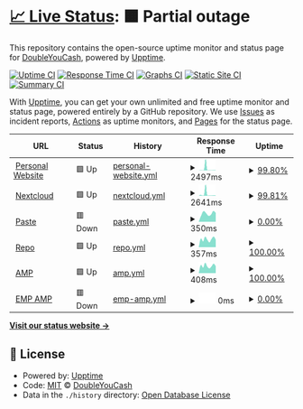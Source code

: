 # [📈 Live Status](https://status.wyattduber.com): <!--live status--> **🟧 Partial outage**

This repository contains the open-source uptime monitor and status page for [DoubleYouCash](https://status.wyattduber.com), powered by [Upptime](https://github.com/upptime/upptime).

[![Uptime CI](https://github.com/DoubleYouCash/statuspage/workflows/Uptime%20CI/badge.svg)](https://github.com/DoubleYouCash/statuspage/actions?query=workflow%3A%22Uptime+CI%22)
[![Response Time CI](https://github.com/DoubleYouCash/statuspage/workflows/Response%20Time%20CI/badge.svg)](https://github.com/DoubleYouCash/statuspage/actions?query=workflow%3A%22Response+Time+CI%22)
[![Graphs CI](https://github.com/DoubleYouCash/statuspage/workflows/Graphs%20CI/badge.svg)](https://github.com/DoubleYouCash/statuspage/actions?query=workflow%3A%22Graphs+CI%22)
[![Static Site CI](https://github.com/DoubleYouCash/statuspage/workflows/Static%20Site%20CI/badge.svg)](https://github.com/DoubleYouCash/statuspage/actions?query=workflow%3A%22Static+Site+CI%22)
[![Summary CI](https://github.com/DoubleYouCash/statuspage/workflows/Summary%20CI/badge.svg)](https://github.com/DoubleYouCash/statuspage/actions?query=workflow%3A%22Summary+CI%22)

With [Upptime](https://upptime.js.org), you can get your own unlimited and free uptime monitor and status page, powered entirely by a GitHub repository. We use [Issues](https://github.com/DoubleYouCash/statuspage/issues) as incident reports, [Actions](https://github.com/DoubleYouCash/statuspage/actions) as uptime monitors, and [Pages](https://status.wyattduber.com) for the status page.

<!--start: status pages-->
<!-- This summary is generated by Upptime (https://github.com/upptime/upptime) -->
<!-- Do not edit this manually, your changes will be overwritten -->
<!-- prettier-ignore -->
| URL | Status | History | Response Time | Uptime |
| --- | ------ | ------- | ------------- | ------ |
| <img alt="" src="https://icons.duckduckgo.com/ip3/www.wyattduber.com.ico" height="13"> [Personal Website](https://www.wyattduber.com) | 🟩 Up | [personal-website.yml](https://github.com/wyattduber/statuspage/commits/HEAD/history/personal-website.yml) | <details><summary><img alt="Response time graph" src="./graphs/personal-website/response-time-week.png" height="20"> 2497ms</summary><br><a href="https://status.wyattduber.com/history/personal-website"><img alt="Response time 685" src="https://img.shields.io/endpoint?url=https%3A%2F%2Fraw.githubusercontent.com%2Fwyattduber%2Fstatuspage%2FHEAD%2Fapi%2Fpersonal-website%2Fresponse-time.json"></a><br><a href="https://status.wyattduber.com/history/personal-website"><img alt="24-hour response time 426" src="https://img.shields.io/endpoint?url=https%3A%2F%2Fraw.githubusercontent.com%2Fwyattduber%2Fstatuspage%2FHEAD%2Fapi%2Fpersonal-website%2Fresponse-time-day.json"></a><br><a href="https://status.wyattduber.com/history/personal-website"><img alt="7-day response time 2497" src="https://img.shields.io/endpoint?url=https%3A%2F%2Fraw.githubusercontent.com%2Fwyattduber%2Fstatuspage%2FHEAD%2Fapi%2Fpersonal-website%2Fresponse-time-week.json"></a><br><a href="https://status.wyattduber.com/history/personal-website"><img alt="30-day response time 3546" src="https://img.shields.io/endpoint?url=https%3A%2F%2Fraw.githubusercontent.com%2Fwyattduber%2Fstatuspage%2FHEAD%2Fapi%2Fpersonal-website%2Fresponse-time-month.json"></a><br><a href="https://status.wyattduber.com/history/personal-website"><img alt="1-year response time 750" src="https://img.shields.io/endpoint?url=https%3A%2F%2Fraw.githubusercontent.com%2Fwyattduber%2Fstatuspage%2FHEAD%2Fapi%2Fpersonal-website%2Fresponse-time-year.json"></a></details> | <details><summary><a href="https://status.wyattduber.com/history/personal-website">99.80%</a></summary><a href="https://status.wyattduber.com/history/personal-website"><img alt="All-time uptime 96.47%" src="https://img.shields.io/endpoint?url=https%3A%2F%2Fraw.githubusercontent.com%2Fwyattduber%2Fstatuspage%2FHEAD%2Fapi%2Fpersonal-website%2Fuptime.json"></a><br><a href="https://status.wyattduber.com/history/personal-website"><img alt="24-hour uptime 100.00%" src="https://img.shields.io/endpoint?url=https%3A%2F%2Fraw.githubusercontent.com%2Fwyattduber%2Fstatuspage%2FHEAD%2Fapi%2Fpersonal-website%2Fuptime-day.json"></a><br><a href="https://status.wyattduber.com/history/personal-website"><img alt="7-day uptime 99.80%" src="https://img.shields.io/endpoint?url=https%3A%2F%2Fraw.githubusercontent.com%2Fwyattduber%2Fstatuspage%2FHEAD%2Fapi%2Fpersonal-website%2Fuptime-week.json"></a><br><a href="https://status.wyattduber.com/history/personal-website"><img alt="30-day uptime 85.37%" src="https://img.shields.io/endpoint?url=https%3A%2F%2Fraw.githubusercontent.com%2Fwyattduber%2Fstatuspage%2FHEAD%2Fapi%2Fpersonal-website%2Fuptime-month.json"></a><br><a href="https://status.wyattduber.com/history/personal-website"><img alt="1-year uptime 97.72%" src="https://img.shields.io/endpoint?url=https%3A%2F%2Fraw.githubusercontent.com%2Fwyattduber%2Fstatuspage%2FHEAD%2Fapi%2Fpersonal-website%2Fuptime-year.json"></a></details>
| <img alt="" src="https://icons.duckduckgo.com/ip3/cloud.wyattduber.com.ico" height="13"> [Nextcloud](https://cloud.wyattduber.com) | 🟩 Up | [nextcloud.yml](https://github.com/wyattduber/statuspage/commits/HEAD/history/nextcloud.yml) | <details><summary><img alt="Response time graph" src="./graphs/nextcloud/response-time-week.png" height="20"> 2641ms</summary><br><a href="https://status.wyattduber.com/history/nextcloud"><img alt="Response time 1042" src="https://img.shields.io/endpoint?url=https%3A%2F%2Fraw.githubusercontent.com%2Fwyattduber%2Fstatuspage%2FHEAD%2Fapi%2Fnextcloud%2Fresponse-time.json"></a><br><a href="https://status.wyattduber.com/history/nextcloud"><img alt="24-hour response time 597" src="https://img.shields.io/endpoint?url=https%3A%2F%2Fraw.githubusercontent.com%2Fwyattduber%2Fstatuspage%2FHEAD%2Fapi%2Fnextcloud%2Fresponse-time-day.json"></a><br><a href="https://status.wyattduber.com/history/nextcloud"><img alt="7-day response time 2641" src="https://img.shields.io/endpoint?url=https%3A%2F%2Fraw.githubusercontent.com%2Fwyattduber%2Fstatuspage%2FHEAD%2Fapi%2Fnextcloud%2Fresponse-time-week.json"></a><br><a href="https://status.wyattduber.com/history/nextcloud"><img alt="30-day response time 3688" src="https://img.shields.io/endpoint?url=https%3A%2F%2Fraw.githubusercontent.com%2Fwyattduber%2Fstatuspage%2FHEAD%2Fapi%2Fnextcloud%2Fresponse-time-month.json"></a><br><a href="https://status.wyattduber.com/history/nextcloud"><img alt="1-year response time 1256" src="https://img.shields.io/endpoint?url=https%3A%2F%2Fraw.githubusercontent.com%2Fwyattduber%2Fstatuspage%2FHEAD%2Fapi%2Fnextcloud%2Fresponse-time-year.json"></a></details> | <details><summary><a href="https://status.wyattduber.com/history/nextcloud">99.81%</a></summary><a href="https://status.wyattduber.com/history/nextcloud"><img alt="All-time uptime 95.10%" src="https://img.shields.io/endpoint?url=https%3A%2F%2Fraw.githubusercontent.com%2Fwyattduber%2Fstatuspage%2FHEAD%2Fapi%2Fnextcloud%2Fuptime.json"></a><br><a href="https://status.wyattduber.com/history/nextcloud"><img alt="24-hour uptime 100.00%" src="https://img.shields.io/endpoint?url=https%3A%2F%2Fraw.githubusercontent.com%2Fwyattduber%2Fstatuspage%2FHEAD%2Fapi%2Fnextcloud%2Fuptime-day.json"></a><br><a href="https://status.wyattduber.com/history/nextcloud"><img alt="7-day uptime 99.81%" src="https://img.shields.io/endpoint?url=https%3A%2F%2Fraw.githubusercontent.com%2Fwyattduber%2Fstatuspage%2FHEAD%2Fapi%2Fnextcloud%2Fuptime-week.json"></a><br><a href="https://status.wyattduber.com/history/nextcloud"><img alt="30-day uptime 85.37%" src="https://img.shields.io/endpoint?url=https%3A%2F%2Fraw.githubusercontent.com%2Fwyattduber%2Fstatuspage%2FHEAD%2Fapi%2Fnextcloud%2Fuptime-month.json"></a><br><a href="https://status.wyattduber.com/history/nextcloud"><img alt="1-year uptime 94.38%" src="https://img.shields.io/endpoint?url=https%3A%2F%2Fraw.githubusercontent.com%2Fwyattduber%2Fstatuspage%2FHEAD%2Fapi%2Fnextcloud%2Fuptime-year.json"></a></details>
| <img alt="" src="https://icons.duckduckgo.com/ip3/paste.wyattduber.com.ico" height="13"> [Paste](https://paste.wyattduber.com) | 🟥 Down | [paste.yml](https://github.com/wyattduber/statuspage/commits/HEAD/history/paste.yml) | <details><summary><img alt="Response time graph" src="./graphs/paste/response-time-week.png" height="20"> 350ms</summary><br><a href="https://status.wyattduber.com/history/paste"><img alt="Response time 443" src="https://img.shields.io/endpoint?url=https%3A%2F%2Fraw.githubusercontent.com%2Fwyattduber%2Fstatuspage%2FHEAD%2Fapi%2Fpaste%2Fresponse-time.json"></a><br><a href="https://status.wyattduber.com/history/paste"><img alt="24-hour response time 412" src="https://img.shields.io/endpoint?url=https%3A%2F%2Fraw.githubusercontent.com%2Fwyattduber%2Fstatuspage%2FHEAD%2Fapi%2Fpaste%2Fresponse-time-day.json"></a><br><a href="https://status.wyattduber.com/history/paste"><img alt="7-day response time 350" src="https://img.shields.io/endpoint?url=https%3A%2F%2Fraw.githubusercontent.com%2Fwyattduber%2Fstatuspage%2FHEAD%2Fapi%2Fpaste%2Fresponse-time-week.json"></a><br><a href="https://status.wyattduber.com/history/paste"><img alt="30-day response time 3047" src="https://img.shields.io/endpoint?url=https%3A%2F%2Fraw.githubusercontent.com%2Fwyattduber%2Fstatuspage%2FHEAD%2Fapi%2Fpaste%2Fresponse-time-month.json"></a><br><a href="https://status.wyattduber.com/history/paste"><img alt="1-year response time 520" src="https://img.shields.io/endpoint?url=https%3A%2F%2Fraw.githubusercontent.com%2Fwyattduber%2Fstatuspage%2FHEAD%2Fapi%2Fpaste%2Fresponse-time-year.json"></a></details> | <details><summary><a href="https://status.wyattduber.com/history/paste">0.00%</a></summary><a href="https://status.wyattduber.com/history/paste"><img alt="All-time uptime 96.31%" src="https://img.shields.io/endpoint?url=https%3A%2F%2Fraw.githubusercontent.com%2Fwyattduber%2Fstatuspage%2FHEAD%2Fapi%2Fpaste%2Fuptime.json"></a><br><a href="https://status.wyattduber.com/history/paste"><img alt="24-hour uptime 0.00%" src="https://img.shields.io/endpoint?url=https%3A%2F%2Fraw.githubusercontent.com%2Fwyattduber%2Fstatuspage%2FHEAD%2Fapi%2Fpaste%2Fuptime-day.json"></a><br><a href="https://status.wyattduber.com/history/paste"><img alt="7-day uptime 0.00%" src="https://img.shields.io/endpoint?url=https%3A%2F%2Fraw.githubusercontent.com%2Fwyattduber%2Fstatuspage%2FHEAD%2Fapi%2Fpaste%2Fuptime-week.json"></a><br><a href="https://status.wyattduber.com/history/paste"><img alt="30-day uptime 60.63%" src="https://img.shields.io/endpoint?url=https%3A%2F%2Fraw.githubusercontent.com%2Fwyattduber%2Fstatuspage%2FHEAD%2Fapi%2Fpaste%2Fuptime-month.json"></a><br><a href="https://status.wyattduber.com/history/paste"><img alt="1-year uptime 95.27%" src="https://img.shields.io/endpoint?url=https%3A%2F%2Fraw.githubusercontent.com%2Fwyattduber%2Fstatuspage%2FHEAD%2Fapi%2Fpaste%2Fuptime-year.json"></a></details>
| <img alt="" src="https://icons.duckduckgo.com/ip3/repo.wyattduber.com.ico" height="13"> [Repo](https://repo.wyattduber.com) | 🟩 Up | [repo.yml](https://github.com/wyattduber/statuspage/commits/HEAD/history/repo.yml) | <details><summary><img alt="Response time graph" src="./graphs/repo/response-time-week.png" height="20"> 357ms</summary><br><a href="https://status.wyattduber.com/history/repo"><img alt="Response time 432" src="https://img.shields.io/endpoint?url=https%3A%2F%2Fraw.githubusercontent.com%2Fwyattduber%2Fstatuspage%2FHEAD%2Fapi%2Frepo%2Fresponse-time.json"></a><br><a href="https://status.wyattduber.com/history/repo"><img alt="24-hour response time 380" src="https://img.shields.io/endpoint?url=https%3A%2F%2Fraw.githubusercontent.com%2Fwyattduber%2Fstatuspage%2FHEAD%2Fapi%2Frepo%2Fresponse-time-day.json"></a><br><a href="https://status.wyattduber.com/history/repo"><img alt="7-day response time 357" src="https://img.shields.io/endpoint?url=https%3A%2F%2Fraw.githubusercontent.com%2Fwyattduber%2Fstatuspage%2FHEAD%2Fapi%2Frepo%2Fresponse-time-week.json"></a><br><a href="https://status.wyattduber.com/history/repo"><img alt="30-day response time 3145" src="https://img.shields.io/endpoint?url=https%3A%2F%2Fraw.githubusercontent.com%2Fwyattduber%2Fstatuspage%2FHEAD%2Fapi%2Frepo%2Fresponse-time-month.json"></a><br><a href="https://status.wyattduber.com/history/repo"><img alt="1-year response time 496" src="https://img.shields.io/endpoint?url=https%3A%2F%2Fraw.githubusercontent.com%2Fwyattduber%2Fstatuspage%2FHEAD%2Fapi%2Frepo%2Fresponse-time-year.json"></a></details> | <details><summary><a href="https://status.wyattduber.com/history/repo">100.00%</a></summary><a href="https://status.wyattduber.com/history/repo"><img alt="All-time uptime 97.44%" src="https://img.shields.io/endpoint?url=https%3A%2F%2Fraw.githubusercontent.com%2Fwyattduber%2Fstatuspage%2FHEAD%2Fapi%2Frepo%2Fuptime.json"></a><br><a href="https://status.wyattduber.com/history/repo"><img alt="24-hour uptime 100.00%" src="https://img.shields.io/endpoint?url=https%3A%2F%2Fraw.githubusercontent.com%2Fwyattduber%2Fstatuspage%2FHEAD%2Fapi%2Frepo%2Fuptime-day.json"></a><br><a href="https://status.wyattduber.com/history/repo"><img alt="7-day uptime 100.00%" src="https://img.shields.io/endpoint?url=https%3A%2F%2Fraw.githubusercontent.com%2Fwyattduber%2Fstatuspage%2FHEAD%2Fapi%2Frepo%2Fuptime-week.json"></a><br><a href="https://status.wyattduber.com/history/repo"><img alt="30-day uptime 85.42%" src="https://img.shields.io/endpoint?url=https%3A%2F%2Fraw.githubusercontent.com%2Fwyattduber%2Fstatuspage%2FHEAD%2Fapi%2Frepo%2Fuptime-month.json"></a><br><a href="https://status.wyattduber.com/history/repo"><img alt="1-year uptime 97.65%" src="https://img.shields.io/endpoint?url=https%3A%2F%2Fraw.githubusercontent.com%2Fwyattduber%2Fstatuspage%2FHEAD%2Fapi%2Frepo%2Fuptime-year.json"></a></details>
| <img alt="" src="https://icons.duckduckgo.com/ip3/server.wyattduber.com.ico" height="13"> [AMP](https://server.wyattduber.com) | 🟩 Up | [amp.yml](https://github.com/wyattduber/statuspage/commits/HEAD/history/amp.yml) | <details><summary><img alt="Response time graph" src="./graphs/amp/response-time-week.png" height="20"> 408ms</summary><br><a href="https://status.wyattduber.com/history/amp"><img alt="Response time 475" src="https://img.shields.io/endpoint?url=https%3A%2F%2Fraw.githubusercontent.com%2Fwyattduber%2Fstatuspage%2FHEAD%2Fapi%2Famp%2Fresponse-time.json"></a><br><a href="https://status.wyattduber.com/history/amp"><img alt="24-hour response time 544" src="https://img.shields.io/endpoint?url=https%3A%2F%2Fraw.githubusercontent.com%2Fwyattduber%2Fstatuspage%2FHEAD%2Fapi%2Famp%2Fresponse-time-day.json"></a><br><a href="https://status.wyattduber.com/history/amp"><img alt="7-day response time 408" src="https://img.shields.io/endpoint?url=https%3A%2F%2Fraw.githubusercontent.com%2Fwyattduber%2Fstatuspage%2FHEAD%2Fapi%2Famp%2Fresponse-time-week.json"></a><br><a href="https://status.wyattduber.com/history/amp"><img alt="30-day response time 3161" src="https://img.shields.io/endpoint?url=https%3A%2F%2Fraw.githubusercontent.com%2Fwyattduber%2Fstatuspage%2FHEAD%2Fapi%2Famp%2Fresponse-time-month.json"></a><br><a href="https://status.wyattduber.com/history/amp"><img alt="1-year response time 543" src="https://img.shields.io/endpoint?url=https%3A%2F%2Fraw.githubusercontent.com%2Fwyattduber%2Fstatuspage%2FHEAD%2Fapi%2Famp%2Fresponse-time-year.json"></a></details> | <details><summary><a href="https://status.wyattduber.com/history/amp">100.00%</a></summary><a href="https://status.wyattduber.com/history/amp"><img alt="All-time uptime 95.18%" src="https://img.shields.io/endpoint?url=https%3A%2F%2Fraw.githubusercontent.com%2Fwyattduber%2Fstatuspage%2FHEAD%2Fapi%2Famp%2Fuptime.json"></a><br><a href="https://status.wyattduber.com/history/amp"><img alt="24-hour uptime 100.00%" src="https://img.shields.io/endpoint?url=https%3A%2F%2Fraw.githubusercontent.com%2Fwyattduber%2Fstatuspage%2FHEAD%2Fapi%2Famp%2Fuptime-day.json"></a><br><a href="https://status.wyattduber.com/history/amp"><img alt="7-day uptime 100.00%" src="https://img.shields.io/endpoint?url=https%3A%2F%2Fraw.githubusercontent.com%2Fwyattduber%2Fstatuspage%2FHEAD%2Fapi%2Famp%2Fuptime-week.json"></a><br><a href="https://status.wyattduber.com/history/amp"><img alt="30-day uptime 85.51%" src="https://img.shields.io/endpoint?url=https%3A%2F%2Fraw.githubusercontent.com%2Fwyattduber%2Fstatuspage%2FHEAD%2Fapi%2Famp%2Fuptime-month.json"></a><br><a href="https://status.wyattduber.com/history/amp"><img alt="1-year uptime 97.80%" src="https://img.shields.io/endpoint?url=https%3A%2F%2Fraw.githubusercontent.com%2Fwyattduber%2Fstatuspage%2FHEAD%2Fapi%2Famp%2Fuptime-year.json"></a></details>
| <img alt="" src="https://icons.duckduckgo.com/ip3/server.endofthemapparty.com.ico" height="13"> [EMP AMP](https://server.endofthemapparty.com) | 🟥 Down | [emp-amp.yml](https://github.com/wyattduber/statuspage/commits/HEAD/history/emp-amp.yml) | <details><summary><img alt="Response time graph" src="./graphs/emp-amp/response-time-week.png" height="20"> 0ms</summary><br><a href="https://status.wyattduber.com/history/emp-amp"><img alt="Response time 383" src="https://img.shields.io/endpoint?url=https%3A%2F%2Fraw.githubusercontent.com%2Fwyattduber%2Fstatuspage%2FHEAD%2Fapi%2Femp-amp%2Fresponse-time.json"></a><br><a href="https://status.wyattduber.com/history/emp-amp"><img alt="24-hour response time 0" src="https://img.shields.io/endpoint?url=https%3A%2F%2Fraw.githubusercontent.com%2Fwyattduber%2Fstatuspage%2FHEAD%2Fapi%2Femp-amp%2Fresponse-time-day.json"></a><br><a href="https://status.wyattduber.com/history/emp-amp"><img alt="7-day response time 0" src="https://img.shields.io/endpoint?url=https%3A%2F%2Fraw.githubusercontent.com%2Fwyattduber%2Fstatuspage%2FHEAD%2Fapi%2Femp-amp%2Fresponse-time-week.json"></a><br><a href="https://status.wyattduber.com/history/emp-amp"><img alt="30-day response time 328" src="https://img.shields.io/endpoint?url=https%3A%2F%2Fraw.githubusercontent.com%2Fwyattduber%2Fstatuspage%2FHEAD%2Fapi%2Femp-amp%2Fresponse-time-month.json"></a><br><a href="https://status.wyattduber.com/history/emp-amp"><img alt="1-year response time 367" src="https://img.shields.io/endpoint?url=https%3A%2F%2Fraw.githubusercontent.com%2Fwyattduber%2Fstatuspage%2FHEAD%2Fapi%2Femp-amp%2Fresponse-time-year.json"></a></details> | <details><summary><a href="https://status.wyattduber.com/history/emp-amp">0.00%</a></summary><a href="https://status.wyattduber.com/history/emp-amp"><img alt="All-time uptime 88.10%" src="https://img.shields.io/endpoint?url=https%3A%2F%2Fraw.githubusercontent.com%2Fwyattduber%2Fstatuspage%2FHEAD%2Fapi%2Femp-amp%2Fuptime.json"></a><br><a href="https://status.wyattduber.com/history/emp-amp"><img alt="24-hour uptime 0.00%" src="https://img.shields.io/endpoint?url=https%3A%2F%2Fraw.githubusercontent.com%2Fwyattduber%2Fstatuspage%2FHEAD%2Fapi%2Femp-amp%2Fuptime-day.json"></a><br><a href="https://status.wyattduber.com/history/emp-amp"><img alt="7-day uptime 0.00%" src="https://img.shields.io/endpoint?url=https%3A%2F%2Fraw.githubusercontent.com%2Fwyattduber%2Fstatuspage%2FHEAD%2Fapi%2Femp-amp%2Fuptime-week.json"></a><br><a href="https://status.wyattduber.com/history/emp-amp"><img alt="30-day uptime 60.81%" src="https://img.shields.io/endpoint?url=https%3A%2F%2Fraw.githubusercontent.com%2Fwyattduber%2Fstatuspage%2FHEAD%2Fapi%2Femp-amp%2Fuptime-month.json"></a><br><a href="https://status.wyattduber.com/history/emp-amp"><img alt="1-year uptime 91.81%" src="https://img.shields.io/endpoint?url=https%3A%2F%2Fraw.githubusercontent.com%2Fwyattduber%2Fstatuspage%2FHEAD%2Fapi%2Femp-amp%2Fuptime-year.json"></a></details>

<!--end: status pages-->

[**Visit our status website →**](https://status.wyattduber.com)

## 📄 License

- Powered by: [Upptime](https://github.com/upptime/upptime)
- Code: [MIT](./LICENSE) © [DoubleYouCash](https://status.wyattduber.com)
- Data in the `./history` directory: [Open Database License](https://opendatacommons.org/licenses/odbl/1-0/)
